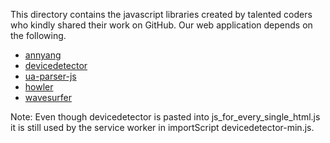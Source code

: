 This directory contains the javascript libraries created by talented coders who kindly shared their work on GitHub. Our web application depends on the following.

* [annyang](https://github.com/TalAter/annyang)
* [devicedetector](https://github.com/PoeHaH/devicedetector)
* [ua-parser-js](https://github.com/faisalman/ua-parser-js)
* [howler](https://github.com/goldfire/howler.js)
* [wavesurfer](https://github.com/katspaugh/wavesurfer.js)

Note: Even though devicedetector is pasted into js_for_every_single_html.js it is still used by the service worker in importScript devicedetector-min.js.
